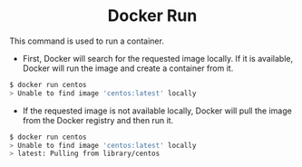 <h1 align="center"> Docker Run </h1>

This command is used to run a container.

- First, Docker will search for the requested image locally. If it is available, Docker will run the image and create a container from it.

```bash
$ docker run centos
> Unable to find image 'centos:latest' locally
```
- If the requested image is not available locally, Docker will pull the image from the Docker registry and then run it.

```bash
$ docker run centos
> Unable to find image 'centos:latest' locally
> latest: Pulling from library/centos
```